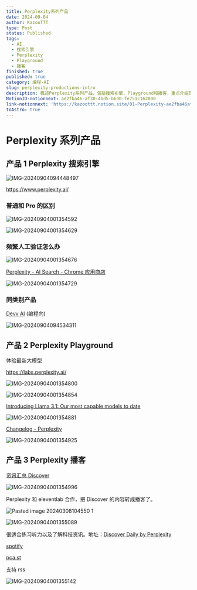 ```yaml
---
title: Perplexity系列产品
date: 2024-09-04
author: KazooTTT
type: Post
status: Published
tags:
  - AI
  - 搜索引擎
  - Perplexity
  - Playground
  - 播客
finished: true
published: true
category: 编程-AI
slug: perplexity-productions-intro
description: 概述Perplexity系列产品，包括搜索引擎、Playground和播客，重点介绍其功能和区别。
NotionID-notionnext: ae2fba46-af30-4bd5-b6d0-fe751c162800
link-notionnext: 'https://kazoottt.notion.site/01-Perplexity-ae2fba46af304bd5b6d0fe751c162800'
toAstro: true
---
```


# Perplexity 系列产品

## 产品 1 Perplexity 搜索引擎

![IMG-20240904094448497](https://pictures.kazoottt.top/2024/10/20241012-IMG-20240904094448497.png)

<https://www.perplexity.ai/>

### 普通和 Pro 的区别

![IMG-20240904001354592](https://pictures.kazoottt.top/2024/09/20240904-82efc9478928cf3428241d5cdbe1f7e2.png)

![IMG-20240904001354629](https://pictures.kazoottt.top/2024/09/20240904-b48e87c80c053f5afc32f440ab36959c.png)

### 频繁人工验证怎么办

![IMG-20240904001354676](https://pictures.kazoottt.top/2024/09/20240904-aa07d424f893146a987cccdcf7ae5bcf.png)

[Perplexity - AI Search - Chrome 应用商店](https://chromewebstore.google.com/detail/perplexity-ai-search/bnaffjbjpgiagpondjlnneblepbdchol)

![IMG-20240904001354729](https://pictures.kazoottt.top/2024/09/20240904-836c90b245302d2dd60fc14009e8aab1.png)

### 同类别产品

[Devv AI](https://devv.ai/) (编程向)

![IMG-20240904094534311](https://pictures.kazoottt.top/2024/10/20241012-IMG-20240904094534311.png)

## 产品 2 Perplexity Playground

体验最新大模型

<https://labs.perplexity.ai/>

![IMG-20240904001354800](https://pictures.kazoottt.top/2024/09/20240904-4a2f2948f9bda0d445948efd5d021e8c.png)

![IMG-20240904001354854](https://pictures.kazoottt.top/2024/09/20240904-9988cdc07d33329b209ee5f44269caef.png)

[Introducing Llama 3.1: Our most capable models to date](https://ai.meta.com/blog/meta-llama-3-1/)

![IMG-20240904001354881](https://pictures.kazoottt.top/2024/09/20240904-e5c298074d3edb3aa59b00a86c20ef0e.png)

[Changelog - Perplexity](https://docs.perplexity.ai/changelog/changelog#introducing-new-and-improved-sonar-models)

![IMG-20240904001354925](https://pictures.kazoottt.top/2024/09/20240904-6757a9b6e9c488d8faad8ae28a2e48e1.png)

## 产品 3 Perplexity 播客

[资讯汇总 Discover](https://www.perplexity.ai/discover)

![IMG-20240904001354996](https://pictures.kazoottt.top/2024/09/20240904-c06edb7427f2885aa1d8b3bd69659719.png)

Perplexity 和 eleventlab 合作，把 Discover 的内容转成播客了。

![Pasted image 20240308104550 1](https://pictures.kazoottt.top/2024/09/20240904-c2dbdcea85e283af86a34fe244f1b8e4.png)

![IMG-20240904001355089](https://pictures.kazoottt.top/2024/09/20240904-a904a8102ea53bd3a8619b43f6e4a770.png)

很适合练习听力以及了解科技资讯。地址：[Discover Daily by Perplexity](https://discoverdaily.ai/)

[spotify](https://open.spotify.com/episode/1CaSWrm7uUAOkaKjE9KI47?si=WPbA0x73QkGEPm-DFh4big)

[pca.st](https://pca.st/03qazv0d)

支持 rss

![IMG-20240904001355142](https://pictures.kazoottt.top/2024/09/20240904-51cb08cfa94e457d09ca0cfbaec6d604.png)

